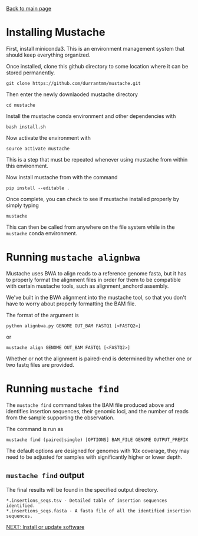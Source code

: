 [Back to main page](../README.md)  

# Installing Mustache
First, install miniconda3. This is an environment management system that should keep everything organized.

Once installed, clone this github directory to some location where it can be stored permanently.

    git clone https://github.com/durrantmm/mustache.git
    
Then enter the newly downlaoded mustache directory

    cd mustache
    
Install the mustache conda environment and other dependencies with

    bash install.sh

Now activate the environment with
    
    source activate mustache
    
This is a step that must be repeated whenever using mustache from within this environment.

Now install mustache from with the command

    pip install --editable .
    
Once complete, you can check to see if mustache installed properly by simply typing

    mustache
   
This can then be called from anywhere on the file system while in the `mustache` conda environment.

# Running `mustache alignbwa`
Mustache uses BWA to align reads to a reference genome fasta, but it has to properly format the alignment files in order
for them to be compatible with certain mustache tools, such as alignment_anchord assembly.

We've built in the BWA alignment into the mustache tool, so that you don't have to worry about properly formatting the BAM file.

The format of the argument is

    python alignbwa.py GENOME OUT_BAM FASTQ1 [<FASTQ2>] 
or
  
    mustache align GENOME OUT_BAM FASTQ1 [<FASTQ2>] 
    
Whether or not the alignment is paired-end is determined by whether one or two fastq files are provided.

# Running `mustache find`
The `mustache find` command takes the BAM file produced above and identifies insertion sequences, their genomic loci, 
and the number of reads from the sample supporting the observation.
 
The command is run as

    mustache find (paired|single) [OPTIONS] BAM_FILE GENOME OUTPUT_PREFIX

The default options are designed for genomes with 10x coverage, they may need to be adjusted for samples with significantly
higher or lower depth. 

## `mustache find` output
The final results will be found in the specified output directory.

    *.insertions_seqs.tsv - Detailed table of insertion sequences identified.
    *.insertions_seqs.fasta - A fasta file of all the identified insertion sequences.
    
[NEXT: Install or update software](docs/tutorial.md)
